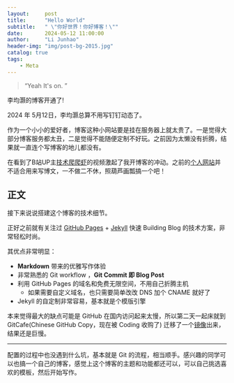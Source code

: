 ```yaml
---
layout:     post
title:      "Hello World"
subtitle:   " \"你好世界！你好博客！\""
date:       2024-05-12 11:00:00
author:     "Li Junhao"
header-img: "img/post-bg-2015.jpg"
catalog: true
tags:
    - Meta
---
```


> “Yeah It's on. ”

李均灏的博客开通了!

2024 年 5月12日，李均灏总算不用写钉钉动态了。


作为一个小小的爱好者，博客这种小网站要是挂在服务器上就太贵了。一是觉得大部分博客服务都太丑，二是觉得不能随便定制不好玩。之前因为太懒没有折腾，结果就一直连个写博客的地儿都没有。

在看到了B站UP主[技术爬爬虾](https://www.bilibili.com/video/BV12H4y1N7Q4/?spm_id_from=333.999.0.0&vd_source=e00dfe300a00b48647bedd0e1cd44c97)的视频激起了我开博客的冲动。之前的[个人网站](mcmcljx.github.io/mcmcljx)并不适合用来写博文，一不做二不休，照葫芦画瓢搞一个吧！


<p id = "build"></p>

## 正文

接下来说说搭建这个博客的技术细节。  

正好之前就有关注过 [GitHub Pages](https://pages.github.com/) + [Jekyll](http://jekyllrb.com/) 快速 Building Blog 的技术方案，非常轻松时尚。

其优点非常明显：

* **Markdown** 带来的优雅写作体验
* 非常熟悉的 Git workflow ，**Git Commit 即 Blog Post**
* 利用 GitHub Pages 的域名和免费无限空间，不用自己折腾主机
	* 如果需要自定义域名，也只需要简单改改 DNS 加个 CNAME 就好了 
* Jekyll 的自定制非常容易，基本就是个模版引擎


本来觉得最大的缺点可能是 GitHub 在国内访问起来太慢，所以第二天一起床就到 GitCafe(Chinese GitHub Copy，现在被 Coding 收购了) 迁移了一个[镜像](http://huxpro.coding.me)出来，结果还是巨慢。



---

配置的过程中也没遇到什么坑，基本就是 Git 的流程，相当顺手。感兴趣的同学可以也搞一个自己的博客，感觉上这个博客的主题和功能都还可以，可以自己挑选喜欢的模板，然后开始写作。




